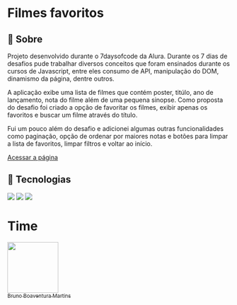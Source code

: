 <h1>Filmes favoritos</h1>

<h2>🔖 Sobre</h2>
<p>Projeto desenvolvido durante o 7daysofcode da Alura. Durante os 7 dias de desafios pude trabalhar diversos conceitos que foram ensinados durante os cursos de Javascript, entre eles consumo de API, manipulação do DOM, dinamismo da página, dentre outros. 
  
  A aplicação exibe uma lista de filmes que contém poster, titúlo, ano de lançamento, nota do filme além de uma pequena sinopse. Como proposta do desafio foi criado a opção de favoritar os filmes, exibir apenas os favoritos e buscar um filme através do título. 
  
  Fui um pouco além do desafio e adicionei algumas outras funcionalidades como paginação, opção de ordenar por maiores notas e botões para limpar a lista de favoritos, limpar filtros e voltar ao início. </p>

[Acessar a página](https://7daysofcode-js-iota.vercel.app/)

## 🚀 Tecnologias
<div>
  <img src="https://img.shields.io/badge/html5-%23E34F26.svg?style=for-the-badge&logo=html5&logoColor=white">
  <img src="http://img.shields.io/badge/css3-%231572B6.svg?style=for-the-badge&logo=css3&logoColor=white">
  <img src="https://img.shields.io/badge/javascript-%23323330.svg?style=for-the-badge&logo=javascript&logoColor=%23F7DF1E">
</div>

# Time
[<img loading="lazy" src="https://avatars.githubusercontent.com/u/152302844?v=4" width=115><br><sub>Bruno Boaventura Martins</sub>](https://github.com/BrunoMartins)
